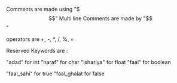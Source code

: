 Comments are made using "$$$"
Multi line Comments are made by "$$"

operators are +, -, *, /, %, =

Reserved Keywords are :

"adad" for int
"haraf" for char
"ishariya" for float
"faal" for boolean

"faal_sahi" for true
"faal_ghalat for false